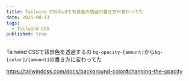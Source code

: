 ```yaml
---
title: Tailwind CSSのv4で背景色の透過の書き方が変わってた
date: 2025-08-13
tags:
  - Tailwind CSS
published: true
---
```

Tailwind CSSで背景色を透過するの
`bg-opacity-[amount]`から`bg-[color]/[amount]`の書き方に変わってた

https://tailwindcss.com/docs/background-color#changing-the-opacity